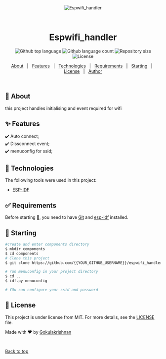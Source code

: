 <div align="center" id="top"> 
  <img src="./.github/app.gif" alt="Espwifi_handler" />

  &#xa0;

</div>

<h1 align="center">Espwifi_handler</h1>

<p align="center">
  <img alt="Github top language" src="https://img.shields.io/github/languages/top/gokulmaxi/espwifi_handler?color=56BEB8">

  <img alt="Github language count" src="https://img.shields.io/github/languages/count/gokulmaxi/espwifi_handler?color=56BEB8">

  <img alt="Repository size" src="https://img.shields.io/github/repo-size/gokulmaxi/espwifi_handler?color=56BEB8">

  <img alt="License" src="https://img.shields.io/github/license/gokulmaxi/espwifi_handler?color=56BEB8">

  <!-- <img alt="Github issues" src="https://img.shields.io/github/issues/{{YOUR_GITHUB_USERNAME}}/espwifi_handler?color=56BEB8" /> -->

  <!-- <img alt="Github forks" src="https://img.shields.io/github/forks/{{YOUR_GITHUB_USERNAME}}/espwifi_handler?color=56BEB8" /> -->

  <!-- <img alt="Github stars" src="https://img.shields.io/github/stars/{{YOUR_GITHUB_USERNAME}}/espwifi_handler?color=56BEB8" /> -->
</p>

<!-- Status -->

<!-- <h4 align="center"> 
	🚧  Espwifi_handler 🚀 Under construction...  🚧
</h4> 

<hr> -->

<p align="center">
  <a href="#dart-about">About</a> &#xa0; | &#xa0; 
  <a href="#sparkles-features">Features</a> &#xa0; | &#xa0;
  <a href="#rocket-technologies">Technologies</a> &#xa0; | &#xa0;
  <a href="#white_check_mark-requirements">Requirements</a> &#xa0; | &#xa0;
  <a href="#checkered_flag-starting">Starting</a> &#xa0; | &#xa0;
  <a href="#memo-license">License</a> &#xa0; | &#xa0;
  <a href="https://github.com/{{YOUR_GITHUB_USERNAME}}" target="_blank">Author</a>
</p>

<br>

## :dart: About ##

this project handles initialising and event required for wifi

## :sparkles: Features ##

:heavy_check_mark: Auto connect;\
:heavy_check_mark: Dissconnect event;\
:heavy_check_mark: menuconfig for ssid;

## :rocket: Technologies ##

The following tools were used in this project:

- [ESP-IDF](https://docs.espressif.com/projects/esp-idf/en/latest/esp32/get-started/)


## :white_check_mark: Requirements ##

Before starting :checkered_flag:, you need to have [Git](https://git-scm.com) and [esp-idf](https://docs.espressif.com/projects/esp-idf/en/latest/esp32/get-started/) installed.

## :checkered_flag: Starting ##

```bash
#create and enter components directory
$ mkdir components
$ cd components
# Clone this project
$ git clone https://github.com/{{YOUR_GITHUB_USERNAME}}/espwifi_handler

# run menuconfig in your project directory
$ cd ..
$ idf.py menuconfig

# YOu can configure your ssid and password
```

## :memo: License ##

This project is under license from MIT. For more details, see the [LICENSE](LICENSE.md) file.


Made with :heart: by <a href="https://github.com/gokulmaxi" target="_blank">Gokulakrishnan</a>

&#xa0;

<a href="#top">Back to top</a>
